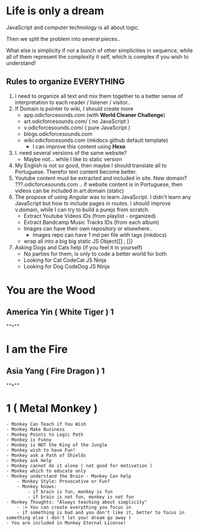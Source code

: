 # Life is only a dream

JavaScript and computer technology is all about logic.

Then we split the problem into several pieces.. 

What else is simplicity if not a bunch of other simplicities in sequence, while all of them represent the complexity it self, which is complex if you wish to understand! 

## Rules to organize EVERYTHING 
1. I need to organize all text and mix them together to a better sense of interpretation to each reader / listener / visitor..
2. If Domain is pointer to wiki, I should create more
    - app.odicforcesonds.com (with **World Cleaner Challenge**)
    - art.odicforcesounds.com/ ( no JavaScript )
    - v.odicforcesounds.com/ ( pure JavaScript )
    - blogs.odicforcesounds.com
    - wiki.odicforcesonds.com (mkdocs github default template)
        - I can improve this content using **Hexo**
3. I. need several versions of the same website?
    - Maybe not... while I like to static version
4. My English is not so good, then maybe I should translate all to Portuguese. Therefor text content become better.
5. Youtube content must be extracted and included in site. New domain? ???.odicforcesounds.com .. if website content is in Portuguese, then videos can be included in art.domain (static)
6. The propose of using Angular was to learn JavaScript. I didn't learn any JavaScript but how to include pages in routes. I should improve v.domain, while I can try to build a purejs from scratch. 
    - Extract Youtube Videos IDs (from playlist - organized)
    - Extract Bandcamp Music Tracks IDs (from each album)
    - Images can have their own repository or elsewhere.. 
        - Images repo can have 1 md per file with tags (mkdocs)
    - wrap all into a big big static JS Object{[] , []}
7. Asking Dogs and Cats help (if you feel it in yourself)
    - No parties for them, is only to code a better world for both
    - Looking for Cat CodeCat JS Ninja
    - Looking for Dog CodeDog JS Ninja

# You are the Wood
## America Yin ( White Tiger ) 1
    **+** 
# I am the Fire 
## Asia Yang ( Fire Dragon ) 1
    **=** 
# 1 ( Metal Monkey )
    - Monkey Can Teach if You Wish
    - Monkey Make Business
    - Monkey Points to Logic Path
    - Monkey is Funny
    - Monkey is NOT the King of the Jungle
    - Monkey wish to have Fun! 
    - Monkey ask a Path of Shields 
    - Monkey ask Help
    - Monkey cannot do it alone ( not good for motivation )
    - Monkey which to educate only
    - Monkey understand the Brain - Monkey Can help 
        - Monkey Style: Provocative or Fun? 
        - Monkey knows: 
            - if brain is fun, monkey is fun
            - if brain is not fun, monkey is not fun
    - Monkey Thoughts: "Always teaching about simplicity" 
        - :> You can create everything you focus in
        - if something is bad and you don't like it, better to focus in something else ( don't let your dream go away )
    - You are included in Monkey Eternal License! 

